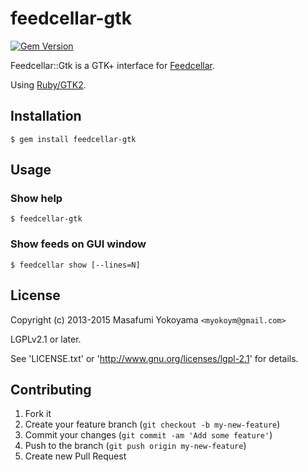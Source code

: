 # feedcellar-gtk

[![Gem Version](https://badge.fury.io/rb/feedcellar-gtk.svg)](http://badge.fury.io/rb/feedcellar-gtk)

Feedcellar::Gtk is a GTK+ interface for [Feedcellar][].

[Feedcellar]:https://github.com/feedcellar/feedcellar

Using [Ruby/GTK2][].

[Ruby/GTK2]:http://ruby-gnome2.sourceforge.jp/

## Installation

    $ gem install feedcellar-gtk

## Usage

### Show help

    $ feedcellar-gtk

### Show feeds on GUI window

    $ feedcellar show [--lines=N]

## License

Copyright (c) 2013-2015 Masafumi Yokoyama `<myokoym@gmail.com>`

LGPLv2.1 or later.

See 'LICENSE.txt' or 'http://www.gnu.org/licenses/lgpl-2.1' for details.

## Contributing

1. Fork it
2. Create your feature branch (`git checkout -b my-new-feature`)
3. Commit your changes (`git commit -am 'Add some feature'`)
4. Push to the branch (`git push origin my-new-feature`)
5. Create new Pull Request
